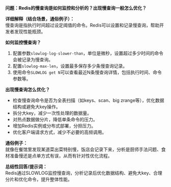 **问题：Redis的慢查询是如何监控和分析的？出现慢查询一般怎么优化？**

**详细解释（结合场景，通俗例子）：**  
慢查询是指执行时间超过设定阈值的命令。Redis可以设置和记录慢查询，帮助开发者发现性能瓶颈。

**如何监控慢查询？**
1. 配置参数`slowlog-log-slower-than`，单位是微秒，设置超过多少时间的命令会被记录为慢查询。
2. 配置`slowlog-max-len`，设置最多保存多少条慢查询记录。
3. 使用命令`SLOWLOG get N`可以查看最近N条慢查询详情，包括执行时间、命令参数等。

**出现慢查询怎么优化？**
- 检查慢查询命令是否为全表扫描（如keys、scan、big zrange等），优化数据结构或避免大key操作。
- 拆分大key，减少一次性处理的数据量。
- 对热点数据做分片，降低单条命令的压力。
- 增加Redis实例或分布式部署，分担压力。
- 优化客户端请求方式，减少不必要的高频调用。

**通俗例子：**  
就像在餐馆里发现某道菜出菜特别慢，饭店会记录下来，分析是厨师手法问题、食材准备慢还是点单方式有误，从而有针对性优化流程。

**总结性回答/提示词：**  
Redis通过SLOWLOG监控慢查询，分析记录后优化数据结构、避免大key、合理分片和优化命令，提升整体性能。